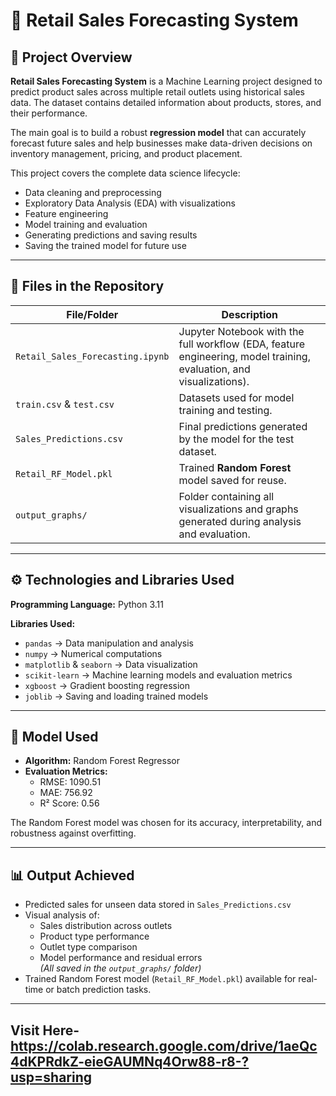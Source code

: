 # 🛒 Retail Sales Forecasting System

## 📘 Project Overview
**Retail Sales Forecasting System** is a Machine Learning project designed to predict product sales across multiple retail outlets using historical sales data. The dataset contains detailed information about products, stores, and their performance.  

The main goal is to build a robust **regression model** that can accurately forecast future sales and help businesses make data-driven decisions on inventory management, pricing, and product placement.  

This project covers the complete data science lifecycle:
- Data cleaning and preprocessing  
- Exploratory Data Analysis (EDA) with visualizations  
- Feature engineering  
- Model training and evaluation  
- Generating predictions and saving results  
- Saving the trained model for future use  

---

## 📂 Files in the Repository
| File/Folder | Description |
|--------------|-------------|
| `Retail_Sales_Forecasting.ipynb` | Jupyter Notebook with the full workflow (EDA, feature engineering, model training, evaluation, and visualizations). |
| `train.csv` & `test.csv` | Datasets used for model training and testing. |
| `Sales_Predictions.csv` | Final predictions generated by the model for the test dataset. |
| `Retail_RF_Model.pkl` | Trained **Random Forest** model saved for reuse. |
| `output_graphs/` | Folder containing all visualizations and graphs generated during analysis and evaluation. |

---

## ⚙️ Technologies and Libraries Used
**Programming Language:** Python 3.11  

**Libraries Used:**
- `pandas` → Data manipulation and analysis  
- `numpy` → Numerical computations  
- `matplotlib` & `seaborn` → Data visualization  
- `scikit-learn` → Machine learning models and evaluation metrics  
- `xgboost` → Gradient boosting regression  
- `joblib` → Saving and loading trained models  

---

## 🤖 Model Used
- **Algorithm:** Random Forest Regressor  
- **Evaluation Metrics:**
  - RMSE: 1090.51  
  - MAE: 756.92  
  - R² Score: 0.56  

The Random Forest model was chosen for its accuracy, interpretability, and robustness against overfitting.

---

## 📊 Output Achieved
- Predicted sales for unseen data stored in `Sales_Predictions.csv`  
- Visual analysis of:
  - Sales distribution across outlets  
  - Product type performance  
  - Outlet type comparison  
  - Model performance and residual errors  
  *(All saved in the `output_graphs/` folder)*  
- Trained Random Forest model (`Retail_RF_Model.pkl`) available for real-time or batch prediction tasks.  

---

##  Visit Here- https://colab.research.google.com/drive/1aeQc4dKPRdkZ-eieGAUMNq4Orw88-r8-?usp=sharing

